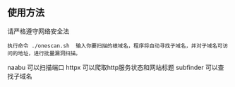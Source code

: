 ## **使用方法**
请严格遵守网络安全法

`执行命令 ./onescan.sh 
输入你要扫描的根域名，程序将自动寻找子域名，并对子域名可访问的地址，进行批量漏洞扫描。`


naabu 可以扫描端口
httpx 可以爬取http服务状态和网站标题
subfinder 可以查找子域名
